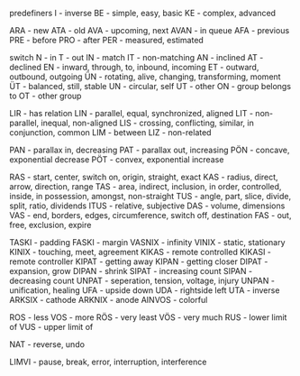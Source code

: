 predefiners 
I - inverse
BE - simple, easy, basic
KE - complex, advanced

ARA - new
ATA - old
AVA - upcoming, next
AVAN - in queue
AFA - previous
PRE - before
PRO - after 
PER - measured, estimated

switch
N - in
T - out
IN - match
IT - non-matching
AN - inclined
AT - declined
EN - inward, through, to, inbound, incoming
ET - outward, outbound, outgoing
ÜN - rotating, alive, changing, transforming, moment
ÜT - balanced, still, stable
UN - circular, self
UT - other
ON - group belongs to
OT - other group


LIR - has relation
LIN - parallel, equal, synchronized, aligned
LIT - non-parallel, inequal, non-aligned
LIS - crossing, conflicting, similar, in conjunction, common
LIM - between
LIZ - non-related

PAN - parallax in, decreasing 
PAT - parallax out, increasing
PÖN - concave, exponential decrease
PÖT - convex, exponential increase

RAS - start, center, switch on, origin, straight, exact
KAS - radius, direct, arrow, direction, range
TAS - area, indirect, inclusion, in order, controlled, inside, in possession, amongst,  non-straight
TUS - angle, part, slice, divide, split, ratio, dividends
ITUS - relative, subjective
DAS - volume, dimensions
VAS - end, borders, edges, circumference, switch off, destination
FAS - out, free, exclusion, expire


TASKI - padding
FASKI - margin 
VASNIX - infinity
VINIX - static, stationary
KINIX - touching, meet, agreement
KIKAS - remote controlled
KIKASI - remote controller
KIPAT - getting away
KIPAN - getting closer
DIPAT - expansion, grow
DIPAN - shrink
SIPAT - increasing count
SIPAN - decreasing count
UNPAT - seperation, tension, voltage, injury
UNPAN - unification, healing
UFA - upside down 
UDA - rightside left
UTA - inverse
ARKSIX - cathode 
ARKNIX - anode
AINVOS - colorful

ROS - less
VOS - more
RÖS - very least
VÖS - very much
RUS - lower limit of 
VUS - upper limit of

NAT - reverse, undo
 
LIMVI - pause, break, error, interruption, interference